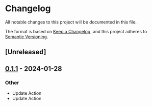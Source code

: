 # Changelog
All notable changes to this project will be documented in this file.

The format is based on [Keep a Changelog](https://keepachangelog.com/en/1.0.0/),
and this project adheres to [Semantic Versioning](https://semver.org/spec/v2.0.0.html).

## [Unreleased]

## [0.1.1](https://github.com/Maroon502/coinipopt-sys/compare/v0.1.0...v0.1.1) - 2024-01-28

### Other
- Update Action
- Update Action
